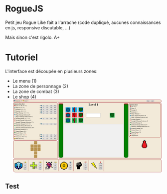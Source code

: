 # RogueJS

Petit jeu Rogue Like fait a l'arrache (code dupliqué, aucunes connaissances en js, responsive discutable, ...)

Mais sinon c'est rigolo. A+

# Tutoriel
L'interface est découpée en plusieurs zones:
- Le menu (1)
- La zone de personnage (2)
- La zone de combat (3)
- Le shop (4)
![](ressources/images/readme/interface.png)

## Test
